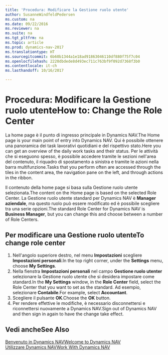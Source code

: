 ```yaml
---
title: 'Procedura: Modificare la Gestione ruolo utente'
author: SusanneWindfeldPedersen
ms.custom: na
ms.date: 09/22/2016
ms.reviewer: na
ms.suite: na
ms.tgt_pltfrm: na
ms.topic: article
ms.prod: dynamics-nav-2017
ms.translationtype: HT
ms.sourcegitcommit: 6b60b1344a1e18ad91863046110df880f75f7c04
ms.openlocfilehash: 2220dbdede8d493ec711c763bf9f092d7368f3b0
ms.contentlocale: it-ch
ms.lasthandoff: 10/16/2017

---
```


# <a name="how-to-change-the-role-center"></a><span data-ttu-id="f0468-102">Procedura: Modificare la Gestione ruolo utente</span><span class="sxs-lookup"><span data-stu-id="f0468-102">How to: Change the Role Center</span></span>
<span data-ttu-id="f0468-103">La home page è il punto di ingresso principale in Dynamics NAV.</span><span class="sxs-lookup"><span data-stu-id="f0468-103">The Home page is your main point of entry into Dynamics NAV.</span></span> <span data-ttu-id="f0468-104">Qui è possibile ottenere una panoramica dei task lavorativi quotidiani e del rispettivo stato.</span><span class="sxs-lookup"><span data-stu-id="f0468-104">Here you can get an overview of the daily work tasks and their status.</span></span> <span data-ttu-id="f0468-105">Per le attività che si eseguono spesso, è possibile accedere tramite le sezioni nell'area del contenuto, il riquadro di spostamento a sinistra e tramite le azioni nella barra multifunzione.</span><span class="sxs-lookup"><span data-stu-id="f0468-105">Tasks that you perform often are accessed through the tiles in the content area, the navigation pane on the left, and through actions in the ribbon.</span></span>

<span data-ttu-id="f0468-106">Il contenuto della home page si basa sulla Gestione ruolo utente selezionata.</span><span class="sxs-lookup"><span data-stu-id="f0468-106">The content on the Home page is based on the selected Role Center.</span></span> <span data-ttu-id="f0468-107">La Gestione ruolo utente standard per Dynamics NAV è **Manager aziendale**, ma questo ruolo può essere modificato ed è possibile scegliere tra una serie opzioni.</span><span class="sxs-lookup"><span data-stu-id="f0468-107">The standard Role Center for Dynamics NAV is **Business Manager**, but you can change this and choose between a number of Role Centers.</span></span>

## <a name="to-change-role-center"></a><span data-ttu-id="f0468-108">Per modificare una Gestione ruolo utente</span><span class="sxs-lookup"><span data-stu-id="f0468-108">To change role center</span></span>
1. <span data-ttu-id="f0468-109">Nell'angolo superiore destro, nel menu **Impostazioni** scegliere **Impostazioni personali**.</span><span class="sxs-lookup"><span data-stu-id="f0468-109">In the top right corner, under the **Settings** menu, choose **My Settings**.</span></span>
2. <span data-ttu-id="f0468-110">Nella fienstra **Impostazioni personali** nel campo **Gestione ruolo utenter** selezionare la Gestione ruolo utente che si desidera impostare come standard.</span><span class="sxs-lookup"><span data-stu-id="f0468-110">In the **My Settings** window, in the **Role Center** field, select the Role Center that you want to set as the standard.</span></span> <span data-ttu-id="f0468-111">Ad esempio, selezionare **Contabile**.</span><span class="sxs-lookup"><span data-stu-id="f0468-111">For example, select **Accountant**.</span></span>
3. <span data-ttu-id="f0468-112">Scegliere il pulsante **OK**.</span><span class="sxs-lookup"><span data-stu-id="f0468-112">Choose the **OK** button.</span></span>
4. <span data-ttu-id="f0468-113">Per rendere effettive le modifiche, è necessario disconnettersi e riconnettersi nuovamente a Dynamics NAV.</span><span class="sxs-lookup"><span data-stu-id="f0468-113">Sign out of Dynamics NAV and then sign in again to have the change take effect.</span></span>

## <a name="see-also"></a><span data-ttu-id="f0468-114">Vedi anche</span><span class="sxs-lookup"><span data-stu-id="f0468-114">See Also</span></span>
[<span data-ttu-id="f0468-115">Benvenuto in Dynamics NAV</span><span class="sxs-lookup"><span data-stu-id="f0468-115">Welcome to Dynamics NAV</span></span>](across-get-started.md)  
[<span data-ttu-id="f0468-116">Utilizzare Dynamics NAV</span><span class="sxs-lookup"><span data-stu-id="f0468-116">Work With Dynamics NAV</span></span>](ui-work-product.md)  

